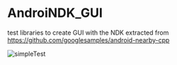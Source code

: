 # AndroiNDK_GUI
test libraries to create GUI with the NDK
extracted from https://github.com/googlesamples/android-nearby-cpp

![simpleTest](https://raw.github.com/FredChamp/AndroiNDK_GUI/media/simpleTest.png)
